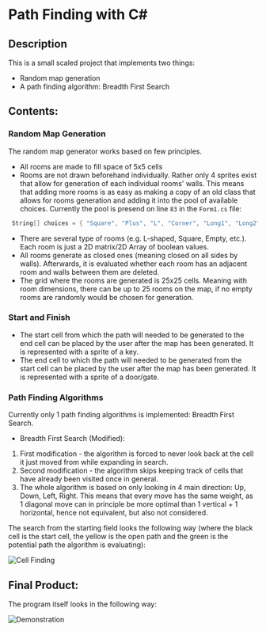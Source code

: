 # Path Finding with C#

## Description

This is a small scaled project that implements two things:
* Random map generation
* A path finding algorithm: Breadth First Search

## Contents:

### Random Map Generation

The random map generator works based on few principles.

* All rooms are made to fill space of 5x5 cells
* Rooms are not drawn beforehand individually. Rather only 4 sprites exist that allow for generation of each individual rooms' walls. This means that adding more rooms is as easy as making a copy of an old class that allows for rooms generation and adding it into the pool of available choices. Currently the pool is presend on line `83` in the `Form1.cs` file: 
```C#
 String[] choices = { "Square", "Plus", "L", "Corner", "Long1", "Long2", "Funnel", "Empty" };
````
* There are several type of rooms (e.g. L-shaped, Square, Empty, etc.). Each room is just a 2D matrix/2D Array of boolean values.
* All rooms generate as closed ones (meaning closed on all sides by walls). Afterwards, it is evaluated whether each room has an adjacent room and walls between them are deleted.
* The grid where the rooms are generated is 25x25 cells. Meaning with room dimensions, there can be up to 25 rooms on the map, if no empty rooms are randomly would be chosen for generation.

### Start and Finish

* The start cell from which  the path will needed to be generated to the end cell can be placed by the user after the map has been generated. It is represented with a sprite of a key.
* The end  cell to which the path will needed to be generated from the start cell can be placed by the user after the map  has been generated. It is represented with a sprite of a door/gate.

### Path Finding Algorithms

Currently only 1 path finding algorithms is implemented: Breadth First Search.

* Breadth First Search (Modified):
1. First modification - the algorithm is forced to never look back at the cell it just moved from while expanding in search.
2. Second modification - the algorithm skips keeping track of cells that have already been visited once in general.
3. The whole algorithm is based on only looking in 4 main direction: Up, Down, Left, Right. This means that every move has the same weight, as 1 diagonal move can in principle be more optimal than 1 vertical + 1 horizontal, hence not equivalent, but also not considered.

The search from the starting field looks the following way (where the black cell is the start cell, the yellow is the open path and the green is the potential path the algorithm is evaluating):

![](https://github.com/Si-ja/Path-Finding-with-C-/blob/master/Graphics/Examples/CellFinding.gif "Cell Finding")

## Final Product:

The program itself looks in the following way:

![](https://github.com/Si-ja/Path-Finding-with-C-/blob/master/Graphics/Examples/Demonstaration.gif "Demonstration")
